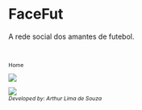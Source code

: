 <h1>FaceFut</h1>
<p>A rede social dos amantes de futebol.</p>
<br>
<p style="font-size: 8pt; ">Home</p>
<img src="https://raw.githubusercontent.com/ArthurLDS/FaceFut/master/Originals/facefut-home.png"/>

<p style="font-size: 8pt; "Perfil</p>
<img src="https://raw.githubusercontent.com/ArthurLDS/FaceFut/master/Originals/facefut-profile.png"/>
<br>
<i>Developed by: Arthur Lima de Souza</i>
